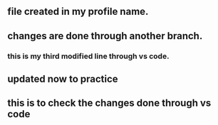 ## file created in my profile name.
## changes are done through another branch.
### this is my third modified line through vs code.
####


## updated now to practice

## this is to check the changes done through vs code